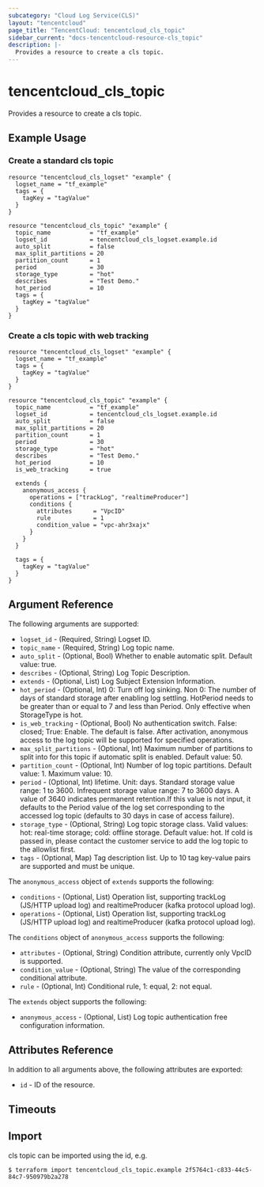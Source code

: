 ```yaml
---
subcategory: "Cloud Log Service(CLS)"
layout: "tencentcloud"
page_title: "TencentCloud: tencentcloud_cls_topic"
sidebar_current: "docs-tencentcloud-resource-cls_topic"
description: |-
  Provides a resource to create a cls topic.
---
```


# tencentcloud_cls_topic

Provides a resource to create a cls topic.

## Example Usage

### Create a standard cls topic

```hcl
resource "tencentcloud_cls_logset" "example" {
  logset_name = "tf_example"
  tags = {
    tagKey = "tagValue"
  }
}

resource "tencentcloud_cls_topic" "example" {
  topic_name           = "tf_example"
  logset_id            = tencentcloud_cls_logset.example.id
  auto_split           = false
  max_split_partitions = 20
  partition_count      = 1
  period               = 30
  storage_type         = "hot"
  describes            = "Test Demo."
  hot_period           = 10
  tags = {
    tagKey = "tagValue"
  }
}
```

### Create a cls topic with web tracking

```hcl
resource "tencentcloud_cls_logset" "example" {
  logset_name = "tf_example"
  tags = {
    tagKey = "tagValue"
  }
}

resource "tencentcloud_cls_topic" "example" {
  topic_name           = "tf_example"
  logset_id            = tencentcloud_cls_logset.example.id
  auto_split           = false
  max_split_partitions = 20
  partition_count      = 1
  period               = 30
  storage_type         = "hot"
  describes            = "Test Demo."
  hot_period           = 10
  is_web_tracking      = true

  extends {
    anonymous_access {
      operations = ["trackLog", "realtimeProducer"]
      conditions {
        attributes      = "VpcID"
        rule            = 1
        condition_value = "vpc-ahr3xajx"
      }
    }
  }

  tags = {
    tagKey = "tagValue"
  }
}
```

## Argument Reference

The following arguments are supported:

* `logset_id` - (Required, String) Logset ID.
* `topic_name` - (Required, String) Log topic name.
* `auto_split` - (Optional, Bool) Whether to enable automatic split. Default value: true.
* `describes` - (Optional, String) Log Topic Description.
* `extends` - (Optional, List) Log Subject Extension Information.
* `hot_period` - (Optional, Int) 0: Turn off log sinking. Non 0: The number of days of standard storage after enabling log settling. HotPeriod needs to be greater than or equal to 7 and less than Period. Only effective when StorageType is hot.
* `is_web_tracking` - (Optional, Bool) No authentication switch. False: closed; True: Enable. The default is false. After activation, anonymous access to the log topic will be supported for specified operations.
* `max_split_partitions` - (Optional, Int) Maximum number of partitions to split into for this topic if automatic split is enabled. Default value: 50.
* `partition_count` - (Optional, Int) Number of log topic partitions. Default value: 1. Maximum value: 10.
* `period` - (Optional, Int) lifetime. Unit: days. Standard storage value range: 1 to 3600. Infrequent storage value range: 7 to 3600 days. A value of 3640 indicates permanent retention.If this value is not input, it defaults to the Period value of the log set corresponding to the accessed log topic (defaults to 30 days in case of access failure).
* `storage_type` - (Optional, String) Log topic storage class. Valid values: hot: real-time storage; cold: offline storage. Default value: hot. If cold is passed in, please contact the customer service to add the log topic to the allowlist first.
* `tags` - (Optional, Map) Tag description list. Up to 10 tag key-value pairs are supported and must be unique.

The `anonymous_access` object of `extends` supports the following:

* `conditions` - (Optional, List) Operation list, supporting trackLog (JS/HTTP upload log) and realtimeProducer (kafka protocol upload log).
* `operations` - (Optional, List) Operation list, supporting trackLog (JS/HTTP upload log) and realtimeProducer (kafka protocol upload log).

The `conditions` object of `anonymous_access` supports the following:

* `attributes` - (Optional, String) Condition attribute, currently only VpcID is supported.
* `condition_value` - (Optional, String) The value of the corresponding conditional attribute.
* `rule` - (Optional, Int) Conditional rule, 1: equal, 2: not equal.

The `extends` object supports the following:

* `anonymous_access` - (Optional, List) Log topic authentication free configuration information.

## Attributes Reference

In addition to all arguments above, the following attributes are exported:

* `id` - ID of the resource.



## Timeouts

<no value>


## Import

cls topic can be imported using the id, e.g.

```
$ terraform import tencentcloud_cls_topic.example 2f5764c1-c833-44c5-84c7-950979b2a278
```

